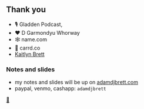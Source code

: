 ## Thank you
  - 🎙 Gladden Podcast,
  - ❤️ D Garmondyu Whorway
  - 🕸 name.com
  - 🎴 carrd.co
  - [Kaitlyn Brett](https://kaitlynstarbrett.com/)
  
### Notes and slides
 - my notes and slides will be up on [adamdjbrett.com](https://adamdjbrett.com)
 - paypal, venmo, cashapp: `adamdjbrett`

[🦄](https://www.adamdjbrett.com/nocode-slides)
